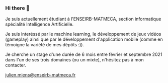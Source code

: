 ### Hi there 👋

<!--
**Arkhean/Arkhean** is a ✨ _special_ ✨ repository because its `README.md` (this file) appears on your GitHub profile. -->

Je suis actuellement étudiant à l'ENSEIRB-MATMECA, section informatique spécialité Intelligence Artificielle.

Je suis interéssé par le machine learning, le développement de jeux vidéos (gameplay) ainsi que par le développement d'application mobile (comme en témoigne la variété de mes dépôts :)).

Je cherche un stage d'une durée de 6 mois entre février et septembre 2021 dans l'un de ses trois domaines (ou un mixte), n'hésitez pas à mon contacter.

julien.miens@enseirb-matmeca.fr
